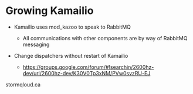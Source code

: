 # Growing Kamailio

* Kamailio uses mod_kazoo to speak to RabbitMQ
  * All communications with other components are by way of RabbitMQ messaging
  
  
* Change dispatchers without restart of Kamailio
  * https://groups.google.com/forum/#!searchin/2600hz-dev/uri/2600hz-dev/K30V0Tp3xNM/PVw0svzRU-EJ

stormqloud.ca
